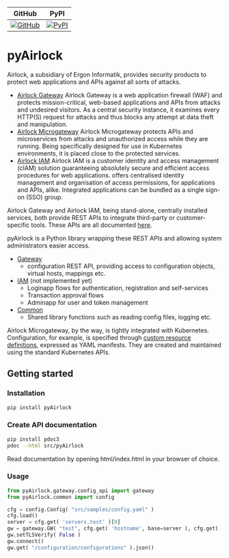 | GitHub | PyPI |
| ------ | ---- |
| [![GitHub](https://img.shields.io/badge/GitHub-pyAirlock-blue?logo=github)](https://github.com/alalazu/pyAirlock) | [![PyPI](https://img.shields.io/pypi/v/pyAirlock?logo=pypi)](https://pypi.org/project/pyAirlock/) |

# pyAirlock

Airlock, a subsidiary of Ergon Informatik, provides security products
to protect web applications and APIs against all sorts of attacks.

* [Airlock Gateway](https://www.airlock.com/en/secure-access-hub/components/gateway)
  Airlock Gateway is a web application firewall (WAF) and protects mission-critical,
  web-based applications and APIs from attacks and undesired visitors.
  As a central security instance, it examines every HTTP(S) request for attacks and
  thus blocks any attempt at data theft and manipulation.
* [Airlock Microgateway](https://www.airlock.com/en/secure-access-hub/components/microgateway)
  Airlock Microgateway protects APIs and microservices from attacks and unauthorized
  access while they are running. Being specifically designed for use in Kubernetes
  environments, it is placed close to the protected services.
* [Airlock IAM](https://www.airlock.com/en/secure-access-hub/components/iam)
  Airlock IAM is a customer identity and access management (cIAM) solution guaranteeing
  absolutely secure and efficient access procedures for web applications.
  offers centralised identity management and organisation of access permissions,
  for applications and APIs, alike.
  Integrated applications can be bundled as a single sign-on (SSO) group.

Airlock Gateway and Airlock IAM, being stand-alone, centrally installed services, both
provide REST APIs to integrate third-party or customer-specific tools.
These APIs are all documented [here](https://docs.airlock.com).

pyAirlock is a Python library wrapping these REST APIs and allowing system administrators
easier access.

- [Gateway](gateway/index.html)
    - configuration REST API, providing access to configuration objects, virtual hosts, mappings etc.
- [IAM](iam/index.html) (not implemented yet)
    - Loginapp flows for authentication, registration and self-services
    - Transaction approval flows
    - Adminapp for user and token management
- [Common](common/index.html)
    - Shared library functions such as reading config files, logging etc.


Airlock Microgateway, by the way, is tightly integrated with Kubernetes.
Configuration, for example, is specified through [custom resource definitions](https://kubernetes.io/docs/concepts/extend-kubernetes/api-extension/custom-resources/),
expressed as YAML manifests. They are created and maintained using the standard Kubernetes APIs.

## Getting started

### Installation
```bash
pip install pyAirlock
```

### Create API documentation
```bash
pip install pdoc3
pdoc --html src/pyAirlock
```

Read documentation by opening html/index.html in your browser of choice.

### Usage
```python
from pyAirlock.gateway.config_api import gateway
from pyAirlock.common import config

cfg = config.Config( "src/samples/config.yaml" )
cfg.load()
server = cfg.get( 'servers.test' )[0]
gw = gateway.GW( "test", cfg.get( 'hostname', base=server ), cfg.get( 'apikey', base=server ))
gw.setTLSVerify( False )
gw.connect()
gw.get( "/configuration/configurations" ).json()
```
